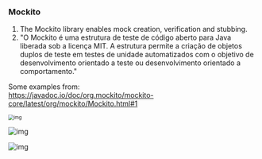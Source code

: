 ### Mockito

1. The Mockito library enables mock creation, verification and stubbing.
2. "O Mockito é uma estrutura de teste de código aberto para Java liberada sob a licença MIT. A estrutura permite a criação de objetos duplos de teste em testes de unidade automatizados com o objetivo de desenvolvimento orientado a teste ou desenvolvimento orientado a comportamento." 



Some examples from:  
https://javadoc.io/doc/org.mockito/mockito-core/latest/org/mockito/Mockito.html#1

<img src="https://i.gyazo.com/47bdf80065db355024a0dabd143bbf2e.png" alt="img" style="zoom: 67%;" />





![img](https://i.gyazo.com/1e25c9bc584790ca4a0413d2aafeda05.png)





![img](https://i.gyazo.com/9bf4147fe20cf4717ceb8bd5983634cd.png)